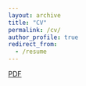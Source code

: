 ```yaml
---
layout: archive
title: "CV"
permalink: /cv/
author_profile: true
redirect_from:
  - /resume
---
```


[PDF](https://apmellot.github.io/files/CV_Apolline_Mellot.pdf)